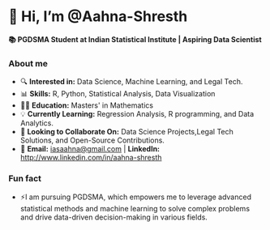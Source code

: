 # 👋 Hi, I’m @Aahna-Shresth

**📚 PGDSMA Student at Indian Statistical Institute | Aspiring Data Scientist**

### About me
- 🔍 **Interested in:** Data Science, Machine Learning, and Legal Tech.
- 📊 **Skills:** R, Python, Statistical Analysis, Data Visualization
- 👩‍🎓 **Education:** Masters' in Mathematics
- 💡 **Currently Learning:** Regression Analysis, R programming, and Data Analytics.
- 🤝 **Looking to Collaborate On:** Data Science Projects,Legal Tech Solutions, and Open-Source Contributions.
- 📩 **Email:** iasaahna@gmail.com | **LinkedIn:** http://www.linkedin.com/in/aahna-shresth


### Fun fact
- ⚡I am pursuing PGDSMA, which empowers me to leverage advanced statistical methods and machine learning to solve complex problems and drive data-driven decision-making in various fields.
